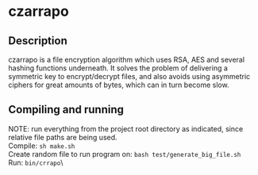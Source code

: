 # czarrapo #

## Description ##
czarrapo is a file encryption algorithm which uses RSA, AES and several hashing functions underneath. It solves the problem of delivering a symmetric key to encrypt/decrypt files, and also avoids using asymmetric ciphers for great amounts of bytes, which can in turn become slow.

## Compiling and running ##
NOTE: run everything from the project root directory as indicated, since relative file paths are being used.\
Compile: `sh make.sh`\
Create random file to run program on: `bash test/generate_big_file.sh`\
Run: `bin/crrapo`\
